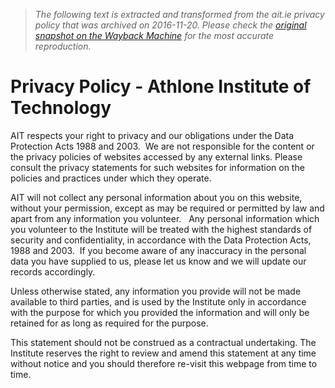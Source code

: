> *The following text is extracted and transformed from the ait.ie privacy policy that was archived on 2016-11-20. Please check the [original snapshot on the Wayback Machine](https://web.archive.org/web/20161120035802id_/http%3A//www.ait.ie/tools/privacypolicy) for the most accurate reproduction.*

# Privacy Policy - Athlone Institute of Technology

AIT respects your right to privacy and our obligations under the Data Protection Acts 1988 and 2003.  We are not responsible for the content or the privacy policies of websites accessed by any external links. Please consult the privacy statements for such websites for information on the policies and practices under which they operate.

AIT will not collect any personal information about you on this website, without your permission, except as may be required or permitted by law and apart from any information you volunteer.   Any personal information which you volunteer to the Institute will be treated with the highest standards of security and confidentiality, in accordance with the Data Protection Acts, 1988 and 2003.  If you become aware of any inaccuracy in the personal data you have supplied to us, please let us know and we will update our records accordingly. 

Unless otherwise stated, any information you provide will not be made available to third parties, and is used by the Institute only in accordance with the purpose for which you provided the information and will only be retained for as long as required for the purpose.

This statement should not be construed as a contractual undertaking. The Institute reserves the right to review and amend this statement at any time without notice and you should therefore re-visit this webpage from time to time.
